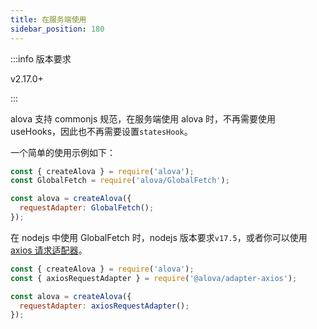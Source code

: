 ```yaml
---
title: 在服务端使用
sidebar_position: 180
---
```


:::info 版本要求

v2.17.0+

:::

alova 支持 commonjs 规范，在服务端使用 alova 时，不再需要使用 useHooks，因此也不再需要设置`statesHook`。

一个简单的使用示例如下：

```javascript
const { createAlova } = require('alova');
const GlobalFetch = require('alova/GlobalFetch');

const alova = createAlova({
  requestAdapter: GlobalFetch();
});
```

在 nodejs 中使用 GlobalFetch 时，nodejs 版本要求`v17.5`，或者你可以使用[axios 请求适配器](/tutorial/request-adapter/alova-adapter-axios/)。

```javascript
const { createAlova } = require('alova');
const { axiosRequestAdapter } = require('@alova/adapter-axios');

const alova = createAlova({
  requestAdapter: axiosRequestAdapter();
});
```
